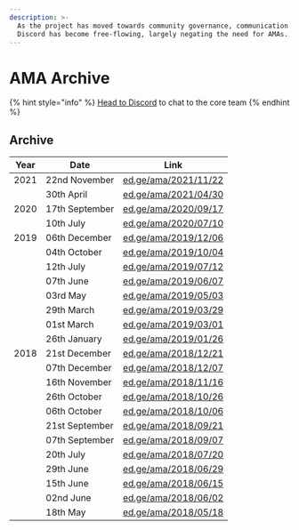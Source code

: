 ```yaml
---
description: >-
  As the project has moved towards community governance, communication on
  Discord has become free-flowing, largely negating the need for AMAs.
---
```


# AMA Archive

{% hint style="info" %}
[Head to Discord](https://ed.ge/discord) to chat to the core team
{% endhint %}

## Archive

| Year | Date           | Link                                                 |
| ---- | -------------- | ---------------------------------------------------- |
| 2021 | 22nd November  | [ed.ge/ama/2021/11/22](https://ed.ge/ama/2021/11/22) |
|      | 30th April     | [ed.ge/ama/2021/04/30](https://ed.ge/ama/2021/04/30) |
| 2020 | 17th September | [ed.ge/ama/2020/09/17](https://ed.ge/ama/2020/09/17) |
|      | 10th July      | [ed.ge/ama/2020/07/10](https://ed.ge/ama/2020/07/10) |
| 2019 | 06th December  | [ed.ge/ama/2019/12/06](https://ed.ge/ama/2019/12/06) |
|      | 04th October   | [ed.ge/ama/2019/10/04](https://ed.ge/ama/2019/10/04) |
|      | 12th July      | [ed.ge/ama/2019/07/12](https://ed.ge/ama/2019/07/12) |
|      | 07th June      | [ed.ge/ama/2019/06/07](https://ed.ge/ama/2019/06/07) |
|      | 03rd May       | [ed.ge/ama/2019/05/03](https://ed.ge/ama/2019/05/03) |
|      | 29th March     | [ed.ge/ama/2019/03/29](https://ed.ge/ama/2019/03/29) |
|      | 01st March     | [ed.ge/ama/2019/03/01](https://ed.ge/ama/2019/03/01) |
|      | 26th January   | [ed.ge/ama/2019/01/26](https://ed.ge/ama/2019/01/26) |
| 2018 | 21st December  | [ed.ge/ama/2018/12/21](https://ed.ge/ama/2018/12/21) |
|      | 07th December  | [ed.ge/ama/2018/12/07](https://ed.ge/ama/2018/12/07) |
|      | 16th November  | [ed.ge/ama/2018/11/16](https://ed.ge/ama/2018/11/16) |
|      | 26th October   | [ed.ge/ama/2018/10/26](https://ed.ge/ama/2018/10/26) |
|      | 06th October   | [ed.ge/ama/2018/10/06](https://ed.ge/ama/2018/10/06) |
|      | 21st September | [ed.ge/ama/2018/09/21](https://ed.ge/ama/2018/09/21) |
|      | 07th September | [ed.ge/ama/2018/09/07](https://ed.ge/ama/2018/09/07) |
|      | 20th July      | [ed.ge/ama/2018/07/20](https://ed.ge/ama/2018/07/20) |
|      | 29th June      | [ed.ge/ama/2018/06/29](https://ed.ge/ama/2018/06/29) |
|      | 15th June      | [ed.ge/ama/2018/06/15](https://ed.ge/ama/2018/06/15) |
|      | 02nd June      | [ed.ge/ama/2018/06/02](https://ed.ge/ama/2018/06/02) |
|      | 18th May       | [ed.ge/ama/2018/05/18](https://ed.ge/ama/2018/05/18) |
